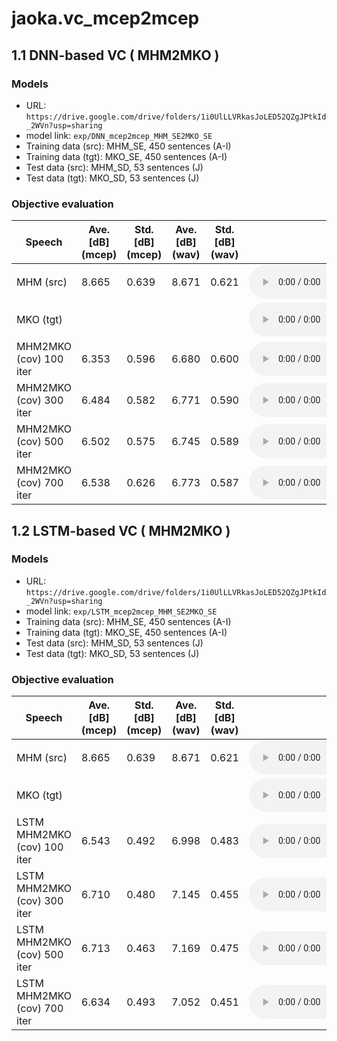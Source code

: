 # jaoka.vc_mcep2mcep

## 1.1 DNN-based VC ( MHM2MKO )

### Models

- URL: `https://drive.google.com/drive/folders/1i0UlLLVRkasJoLED52QZgJPtkId_2WVn?usp=sharing`
- model link: `exp/DNN_mcep2mcep_MHM_SE2MKO_SE`
- Training data (src): MHM_SE, 450 sentences (A-I)
- Training data (tgt): MKO_SE, 450 sentences (A-I)
- Test data (src): MHM_SD, 53 sentences (J)
- Test data (tgt): MKO_SD, 53 sentences (J)

### Objective evaluation

| Speech | Ave. [dB] (mcep) | Std. [dB] (mcep) | Ave. [dB] (wav) | Std. [dB] (wav) | wav |
| - | - | - | - | - | - | 
| MHM (src)              | 8.665 | 0.639 | 8.671 | 0.621 | <audio controls=""> <source src="../../../data/DB/audio/MHM_SE/MHM_SD_J01.wav"> </audio> | 
| MKO (tgt)              |       |       |       |       | <audio controls=""> <source src="../../../data/DB/audio/MKO_SE/MKO_SD_J01.wav"> </audio> | 
| MHM2MKO (cov) 100 iter | 6.353 | 0.596 | 6.680 | 0.600 | <audio controls=""> <source src="../../../data/DNN/audio/DNN_mcep2mcep_MHM_SE2MKO_SE_100_iter/MHM_SD_J01.wav"> </audio> | 
| MHM2MKO (cov) 300 iter | 6.484 | 0.582 | 6.771 | 0.590 | <audio controls=""> <source src="../../../data/DNN/audio/DNN_mcep2mcep_MHM_SE2MKO_SE_300_iter/MHM_SD_J01.wav"> </audio> | 
| MHM2MKO (cov) 500 iter | 6.502 | 0.575 | 6.745 | 0.589 | <audio controls=""> <source src="../../../data/DNN/audio/DNN_mcep2mcep_MHM_SE2MKO_SE_500_iter/MHM_SD_J01.wav"> </audio> | 
| MHM2MKO (cov) 700 iter | 6.538 | 0.626 | 6.773 | 0.587 | <audio controls=""> <source src="../../../data/DNN/audio/DNN_mcep2mcep_MHM_SE2MKO_SE_700_iter/MHM_SD_J01.wav"> </audio> | 

## 1.2 LSTM-based VC ( MHM2MKO )

### Models

- URL: `https://drive.google.com/drive/folders/1i0UlLLVRkasJoLED52QZgJPtkId_2WVn?usp=sharing`
- model link: `exp/LSTM_mcep2mcep_MHM_SE2MKO_SE`
- Training data (src): MHM_SE, 450 sentences (A-I)
- Training data (tgt): MKO_SE, 450 sentences (A-I)
- Test data (src): MHM_SD, 53 sentences (J)
- Test data (tgt): MKO_SD, 53 sentences (J)

### Objective evaluation

| Speech | Ave. [dB] (mcep) | Std. [dB] (mcep) | Ave. [dB] (wav) | Std. [dB] (wav) | wav |
| - | - | - | - | - | - | 
| MHM (src)                   | 8.665 | 0.639 | 8.671 | 0.621 | <audio controls=""> <source src="../../../data/DB/audio/MHM_SE/MHM_SD_J01.wav"> </audio> | 
| MKO (tgt)                   |       |       |       |       | <audio controls=""> <source src="../../../data/DB/audio/MKO_SE/MKO_SD_J01.wav"> </audio> | 
| LSTM MHM2MKO (cov) 100 iter | 6.543 | 0.492 | 6.998 | 0.483 | <audio controls=""> <source src="../../../data/LSTM/audio/LSTM_mcep2mcep_MHM_SE2MKO_SE_100_ep/MHM_SD_J01.wav"> </audio> | 
| LSTM MHM2MKO (cov) 300 iter | 6.710 | 0.480 | 7.145 | 0.455 | <audio controls=""> <source src="../../../data/LSTM/audio/LSTM_mcep2mcep_MHM_SE2MKO_SE_300_ep/MHM_SD_J01.wav"> </audio> | 
| LSTM MHM2MKO (cov) 500 iter | 6.713 | 0.463 | 7.169 | 0.475 | <audio controls=""> <source src="../../../data/LSTM/audio/LSTM_mcep2mcep_MHM_SE2MKO_SE_500_ep/MHM_SD_J01.wav"> </audio> | 
| LSTM MHM2MKO (cov) 700 iter | 6.634 | 0.493 | 7.052 | 0.451 | <audio controls=""> <source src="../../../data/LSTM/audio/LSTM_mcep2mcep_MHM_SE2MKO_SE_700_ep/MHM_SD_J01.wav"> </audio> | 
